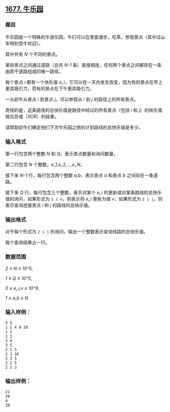 ## [1677. 牛乐园](https://www.acwing.com/problem/content/1679/)

### 题目

牛乐园是一个特殊的牛游乐园，牛们可以在里面漫步，吃草，参观景点（其中过山车特别受牛欢迎）。

其中共有 *N* 个不同的景点。

某些景点之间通过道路（总共 *N-1* 条）直接相连，任何两个景点之间都存在一条由若干道路组成的唯一路径。

每个景点 *i* 都有一个快乐值 *e_i*，它可以在一天内发生改变，因为有的景点在早上更具吸引力，而有的景点在下午更具吸引力。

一头奶牛从景点 *i* 到景点 *j*，可以参观从 *i* 到 *j* 的路径上的所有景点。

奇怪的是，这条路径的总快乐值是路径中经过的所有景点（包括 *i* 和 *j*）的快乐值按位异或（XOR）的结果。

请帮助奶牛们确定他们下次牛乐园之旅的计划路线的总快乐值是多少。

### 输入格式

第一行包含两个整数 *N* 和 *Q*，表示景点数量和询问数量。

第二行包含 *N* 个整数，*e_1,e_2,…,e_N*。

接下来 *N-1* 行，每行包含两个整数 *a,b*，表示景点 *a* 和景点 *b* 之间存在一条道路。

接下来 *Q* 行，每行包含三个整数，表示对某个 *e_i* 的更新或对某条路线的总快乐值的询问，如果形式为 `1 i v`，则表示将 *e_i* 更新为值 *v*，如果形式为 `2 i j`，则表示查询连接景点 *i* 和 *j* 的路线的总快乐值。

### 输出格式

对于每个形式为 `2 i j` 的询问，输出一个整数表示查询线路的总快乐值。

每个查询结果占一行。

### 数据范围

*2 ≤ N ≤ 10^5*,

*1 ≤ Q ≤ 10^5*,

*0 ≤ e_i,v ≤ 10^9*,

*1 ≤ a,b ≤ N*

### 输入样例：

```
5 5
1 2 4 8 16
1 2
1 3
3 4
3 5
2 1 5
1 1 16
2 3 5
2 1 5
2 1 3
```

### 输出样例：

```
21
20
4
20
```
